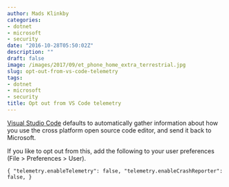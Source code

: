 ```yaml
---
author: Mads Klinkby
categories:
- dotnet
- microsoft
- security
date: "2016-10-28T05:50:02Z"
description: ""
draft: false
image: /images/2017/09/et_phone_home_extra_terrestrial.jpg
slug: opt-out-from-vs-code-telemetry
tags:
- dotnet
- microsoft
- security
title: Opt out from VS Code telemetry
---
```



[Visual Studio Code](https://code.visualstudio.com/) defaults to automatically gather information about how you use the cross platform open source code editor, and send it back to Microsoft. 

If you like to opt out from this, add the following to your user preferences (File > Preferences > User).

`{
    "telemetry.enableTelemetry": false,
    "telemetry.enableCrashReporter": false,
}`

